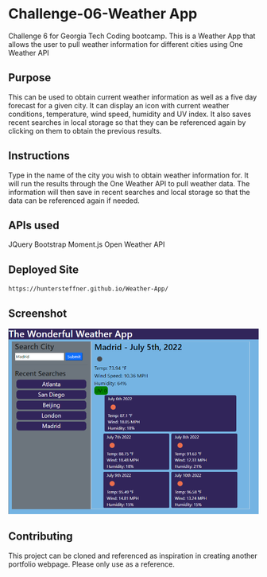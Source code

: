 # Challenge-06-Weather App

Challenge 6 for Georgia Tech Coding bootcamp. This is a Weather App that allows the user to pull weather information for different cities using One Weather API

## Purpose

This can be used to obtain current weather information as well as a five day forecast for a given city. It can display an icon with current weather conditions, temperature, wind speed, humidity and UV index. It also saves recent searches in local storage so that they can be referenced again by clicking on them to obtain the previous results.

## Instructions

Type in the name of the city you wish to obtain weather information for. It will run the results through the One Weather API to pull weather data. The information will then save in recent searches and local storage so that the data can be referenced again if needed.

## APIs used

JQuery
Bootstrap
Moment.js
Open Weather API

## Deployed Site

```bash
https://huntersteffner.github.io/Weather-App/

```

## Screenshot

![](./Assets/Weather-img.png)

## Contributing

This project can be cloned and referenced as inspiration in creating another portfolio webpage. Please only use as a reference.
